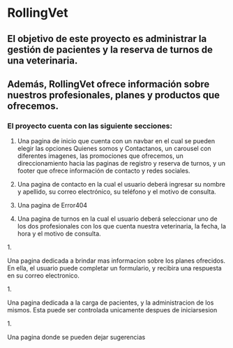 # RollingVet
## El objetivo de este proyecto es administrar la gestión de pacientes y la reserva de turnos de  una  veterinaria.  

## Además, RollingVet ofrece información sobre nuestros profesionales, planes y productos que ofrecemos.

### **El proyecto cuenta con las siguiente secciones:**
1. <p>Una pagina de inicio que cuenta con un navbar en el cual se pueden elegir las opciones Quienes somos y Contactanos, un carousel con diferentes imagenes, las promociones que ofrecemos, un direccionamiento hacia las paginas de registro y reserva de turnos, y un footer que ofrece información de contacto y redes sociales.</p>
1. <p>Una pagina de contacto en la cual el usuario deberá ingresar su nombre y apellido, su correo electrónico, su teléfono y el motivo de consulta.
1. <p>Una pagina de Error404</p>
1. <p>Una pagina de turnos en la cual el usuario deberá seleccionar uno de los dos profesionales con los que cuenta nuestra veterinaria, la fecha, la hora y el motivo de consulta.</p>
1.<p> Una pagina dedicada a brindar mas informacion sobre los planes ofrecidos. En ella, el usuario puede completar un formulario, y recibira una respuesta en su correo electronico.</p>
1.<p>Una pagina dedicada a la carga de pacientes, y la administracion de los mismos. Esta puede ser controlada unicamente despues de iniciarsesion </p>
1.<p> Una pagina donde se pueden dejar sugerencias</p>

